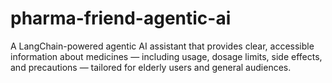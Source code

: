 # pharma-friend-agentic-ai
A LangChain-powered agentic AI assistant that provides clear, accessible information about medicines — including usage, dosage limits, side effects, and precautions — tailored for elderly users and general audiences.

